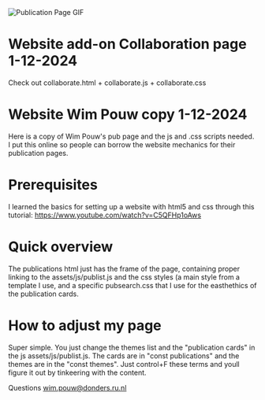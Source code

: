 <img src="gifs/pubpagewp.gif" alt="Publication Page GIF">

# Website add-on Collaboration page 1-12-2024
Check out collaborate.html + collaborate.js + collaborate.css

# Website Wim Pouw copy 1-12-2024
Here is a copy of Wim Pouw's pub page and the js and .css scripts needed. I put this online so people can borrow the website mechanics for their publication pages.

# Prerequisites
I learned the basics for setting up a website with html5 and css through this tutorial: https://www.youtube.com/watch?v=C5QFHp1oAws

# Quick overview
The publications html just has the frame of the page, containing proper linking to the assets/js/publist.js and the css styles (a main style from a template I use, and a specific pubsearch.css that I use for the easthethics of the publication cards.

# How to adjust my page
Super simple. You just change the themes list and the  "publication cards" in the js assets/js/publist.js. The cards are in "const publications" and the themes are in the "const themes". Just control+F these terms and youll figure it out by tinkeering with the content.

Questions
wim.pouw@donders.ru.nl
